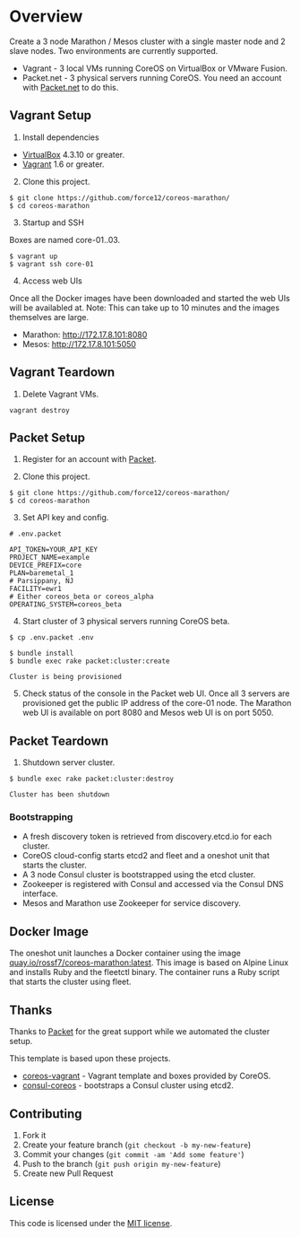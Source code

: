 # Overview

Create a 3 node Marathon / Mesos cluster with a single master node and 2 slave nodes. Two environments are currently supported.

* Vagrant    - 3 local VMs running CoreOS on VirtualBox or VMware Fusion.
* Packet.net - 3 physical servers running CoreOS. You need an account with [Packet.net](https://packet.net) to do this.

## Vagrant Setup

1) Install dependencies

* [VirtualBox](https://www.virtualbox.org/) 4.3.10 or greater.
* [Vagrant](https://www.vagrantup.com/downloads.html) 1.6 or greater.

2) Clone this project.

```
$ git clone https://github.com/force12/coreos-marathon/
$ cd coreos-marathon
```

3) Startup and SSH

Boxes are named core-01..03.

```
$ vagrant up
$ vagrant ssh core-01
```

4) Access web UIs

Once all the Docker images have been downloaded and started the web UIs will be availabled at.
Note: This can take up to 10 minutes and the images themselves are large.

* Marathon: http://172.17.8.101:8080
* Mesos: http://172.17.8.101:5050

## Vagrant Teardown

1) Delete Vagrant VMs.

```
vagrant destroy
```

## Packet Setup

1) Register for an account with [Packet](https://packet.net).

2) Clone this project.

```
$ git clone https://github.com/force12/coreos-marathon/
$ cd coreos-marathon
```

3) Set API key and config.

```
# .env.packet

API_TOKEN=YOUR_API_KEY
PROJECT_NAME=example
DEVICE_PREFIX=core
PLAN=baremetal_1
# Parsippany, NJ
FACILITY=ewr1
# Either coreos_beta or coreos_alpha
OPERATING_SYSTEM=coreos_beta
```

4) Start cluster of 3 physical servers running CoreOS beta.

```
$ cp .env.packet .env

$ bundle install
$ bundle exec rake packet:cluster:create

Cluster is being provisioned
```

5) Check status of the console in the Packet web UI. Once all 3 servers are provisioned
get the public IP address of the core-01 node. The Marathon web UI is available on port 8080 and Mesos web UI is on port 5050.

## Packet Teardown

1) Shutdown server cluster.

```
$ bundle exec rake packet:cluster:destroy

Cluster has been shutdown
```

### Bootstrapping

* A fresh discovery token is retrieved from discovery.etcd.io for each cluster.
* CoreOS cloud-config starts etcd2 and fleet and a oneshot unit that starts the cluster.
* A 3 node Consul cluster is bootstrapped using the etcd cluster.
* Zookeeper is registered with Consul and accessed via the Consul DNS interface.
* Mesos and Marathon use Zookeeper for service discovery.

## Docker Image

The oneshot unit launches a Docker container using the image [quay.io/rossf7/coreos-marathon:latest](https://quay.io/repository/rossf7/coreos-marathon).
This image is based on Alpine Linux and installs Ruby and the fleetctl binary. The container runs a Ruby script that starts the cluster using fleet.

## Thanks

Thanks to [Packet](https://www.packet.net/) for the great support while we automated the cluster setup.

This template is based upon these projects.

* [coreos-vagrant](https://github.com/coreos/coreos-vagrant) - Vagrant template and boxes provided by CoreOS.
* [consul-coreos](https://github.com/democracyworks/consul-coreos) - bootstraps a Consul cluster using etcd2.

## Contributing

1. Fork it
2. Create your feature branch (`git checkout -b my-new-feature`)
3. Commit your changes (`git commit -am 'Add some feature'`)
4. Push to the branch (`git push origin my-new-feature`)
5. Create new Pull Request

## License

This code is licensed under the [MIT license](LICENSE).
